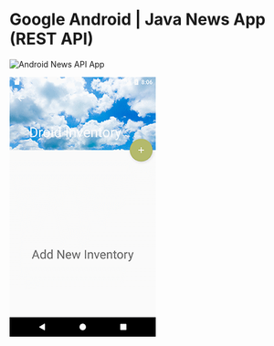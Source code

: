 # Google Android | Java News App (REST API)


![Android News API App](/AndroidNewsApp.gif?raw=true "Android News App")


![Android Inventory App](/AndroidInventoryApp.gif?raw=true "Android Inventory App")
